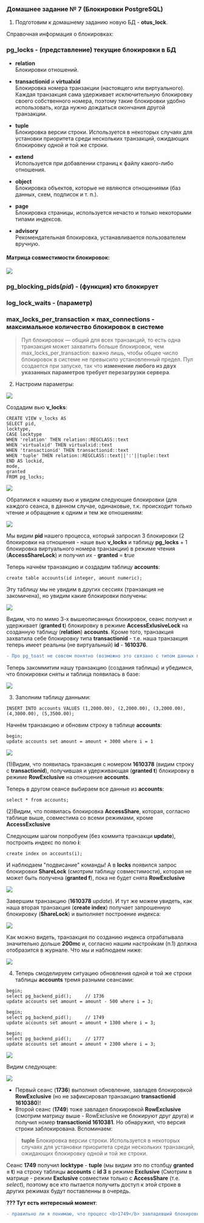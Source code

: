 ### Домашнее задание № 7 (Блокировки PostgreSQL)

1. Подготовим к домашнему заданию новую БД - <b>otus_lock</b>.

Справочная информация о блокировках:

### pg_locks - (представление) текущие блокировки в БД
 - <b>relation</b>  
Блокировки отношений.

 - <b>transactionid</b> и <b>virtualxid</b>  
Блокировка номера транзакции (настоящего или виртуального). Каждая транзакция сама удерживает исключительную блокировку своего собственного номера, поэтому такие блокировки удобно использовать, когда нужно дождаться окончания другой транзакции.

 - <b>tuple</b>  
Блокировка версии строки. Используется в некоторых случаях для установки приоритета среди нескольких транзакций, ожидающих блокировку одной и той же строки.

 - <b>extend</b>  
Используется при добавлении страниц к файлу какого-либо отношения.

 - <b>object</b>  
Блокировка объектов, которые не являются отношениями (баз данных, схем, подписок и т. п.).

 - <b>page</b>  
Блокировка страницы, используется нечасто и только некоторыми типами индексов.

 - <b>advisory</b>  
Рекомендательная блокировка, устанавливается пользователем вручную.

#### Матрица совместимости блокировок:

![](pics/dz8/1_matrix_locks.PNG)

### pg_blocking_pids(<i>pid</i>) - (функция) кто блокирует
### log_lock_waits - (параметр)
### max_locks_per_transaction × max_connections - максимальное количество блокировок в системе

>Пул блокировок — общий для всех транзакций, то есть одна транзакция может захватить больше блокировок, чем max_locks_per_transaction: важно лишь, чтобы общее число блокировок в системе не превысило установленный предел. Пул создается при запуске, так что <b>изменение любого из двух указанных параметров требует перезагрузки сервера</b>.

2. Настроим параметры:

![](pics/dz8/1_set_params_deadlocks.PNG)

Создадим вью <b>v_locks</b>:

 `CREATE VIEW v_locks AS`  
 `SELECT pid,`  
       `locktype,`  
       `CASE locktype`  
         `WHEN 'relation' THEN relation::REGCLASS::text`  
         `WHEN 'virtualxid' THEN virtualxid::text`  
         `WHEN 'transactionid' THEN transactionid::text`  
         `WHEN 'tuple' THEN relation::REGCLASS::text||':'||tuple::text`  
       `END AS lockid,`  
       `mode,`  
       `granted`  
 `FROM pg_locks;`
 
 ![](pics/dz8/2_cr_view_locks.PNG)
 
 Обратимся к нашему вью и увидим следующие блокировки (для каждого сеанса, в данном случае, одинаковые, т.к. происходит только чтение и обращение к одним и тем же отношениям:

 ![](pics/dz8/2_sel_v_locks.PNG)
 
 Мы видим <b>pid</b> нашего процесса, который запросил 3 блокировки (2 блокировки на отношения - наше вью <b>v_locks</b> и таблицу <b>pg_locks</b> + 1 блокировка виртуального номера транзакции) в режиме чтения (<b>AccessShareLock</b>) и получил их - <b>granted</b> = <b>t</b><i>rue</i>
 
 Теперь начнём транзакцию и создадим таблицу <b>accounts</b>:

 `create table accounts(id integer, amount numeric);`  
 
 Эту таблицу мы не увидим в других сессиях (транзакция не закомичена), но увидим какие блокировки получены:

![](pics/dz8/2_cr_tbl_no_commit.PNG)

Видим, что по мимо 3-х вышеописанных блокировок, сеанс получил и удерживает (<b>granted t</b>) блокировку в режиме <b>AccessExlusiveLock</b> на созданную таблицу (<b>relation</b>) <b>accounts</b>. Кроме того, транзакция захватила себе блокировку типа <b>transactionid</b> - т.е. наша транзакция теперь имеет реальны (не виртуальный) <b>id</b> - <b>1610376</b>. 
```diff
- Про pg_toast не совсем понятно (возможно это связано с типом данных numeric)?
```

Теперь закоммитим нашу транзакцию (создания таблицы) и убедимся, что блокировки сняты и таблица появилась в базе:

![](pics/dz8/2_cr_tbl_commit.PNG)
   
3. Заполним таблицу данными:

 `INSERT INTO accounts VALUES (1,2000.00), (2,2000.00), (3,2000.00), (4,3000.00), (5,3500.00);`
 
Начнём транзакцию и обновим строку в таблице <b>accounts</b>:

 `begin;`  
 `update accounts set amount = amount + 3000 where i = 1`
 
![](pics/dz8/3_update_2.PNG)

(1)Видим, что появилась транзакция с номером <b>1610378</b> (видим строку с <b>transactionid</b>), получившая и удерживающая (<b>granted t</b>) блокировку в режиме <b>RowExclusive</b> на отношение <b>accounts</b>. 
 
Теперь в другом сеансе выбираем все данные из <b>accounts</b>:

`select * from accounts;`

(2)Видим, что появилась блокировка <b>AccessShare</b>, которая, согласно таблице выше, совместима со всеми режимами, кроме <b>AccessExclusive</b>

Следующим шагом попробуем (без коммита транзакци <b>update</b>), построить индекс по полю <b>i</b>:

`create index on accounts(i);`

И наблюдаем "подвисание" команды! А в <b>locks</b> появился запрос блокировки <b>ShareLock</b> (смотрим таблицу совместимости), которая не может быть получена (<b>granted f</b>), пока не будет снята <b>RowExclusive</b>

![](pics/dz8/3_create_index_2.PNG)

Завершим транзакцию (<b>1610378</b> <i>update</i>). И тут же можем увидеть, как наша вторая транзакция (<b>create index</b>) получает запрошенную блокировку (<b>ShareLock</b>) и выполняет построение индекса:

![](pics/dz8/3_create_index_commit.PNG)

Как можно видеть, транзакция по созданию индекса отрабатывала значительно дольше <b>200mc</b> и, согласно нашим настройкам (п.1) должна отобразится в журнале. Что мы и наблюдаем ниже:

![](pics/dz8/3_log_more_200.PNG)

4. Теперь смоделируем ситуацию обновления одной и той же строки таблицы <b>accounts</b> тремя разными сеансами:

 `begin;`  
 `select pg_backend_pid();     // 1736`   
 `update accounts set amount = amount - 500 where i = 3;`  
 
 `begin;`  
 `select pg_backend_pid();     // 1749`  
 `update accounts set amount = amount + 1300 where i = 3;`
 
 `begin;`  
 `select pg_backend_pid();     // 1777`  
 `update accounts set amount = amount + 2300 where i = 3;`
 
 ![](pics/dz8/4_update_row_3sess.PNG)
 
 Видим следующее:  
 
 ![](pics/dz8/41_lock_row_3sess.PNG)
 
 * Первый сеанс (<b>1736</b>) выполнил обновление, завладев блокировкой <b>RowExclusive</b> (но не зафиксировал транзакцию <b>transactionid 1610380</b>)!  
 * Второй сеанс (<b>1749</b>) тоже завладел блокировкой <b>RowExclusive</b> (смотрим матрицу выше - RowExclusive не блокируют друг друга) и получил номер <b>transactionid 1610381</b>. Но обнаружил, что версия строки заблокирована. Вспоминаем:
  ><b>tuple</b>
  Блокировка версии строки. Используется в некоторых случаях для установки приоритета среди нескольких транзакций, ожидающих блокировку одной и той же строки. 

Сеанс <b>1749</b> получил <b>locktype</b> - <b>tuple</b> (мы видим это по столбцу <b>granted = t</b>) на строку таблицы <b>accounts</b> с <b>id 3</b> в режиме <b>Exclusive</b> (Смотрим в матрице - режим <b>Exclusive</b> совместим только с <b>AccessShare</b> (т.е. <i>select</i>), поэтому все кто пытается получить доступ к этой строке в других режимах будут поставленны в очередь.  

<b>??? Тут есть интересный момент</b>:  
```diff
- правильно ли я понимаю, что процесс <b>1749</b> завладевший блокировкой своего собственного номера transactionid 1610381 (в режиме Exclusive) пытается считать состояние    транзакции, которая сейчас занимает версию строки - тип Share на transactionid 1610380. И не может получить его (granted f), т.к. предыдущая транзакция не завершила изменения.   Т.е., проще говоря, по этому признаку второй сеанс понимает, когда придёт его очередь?
```

  

